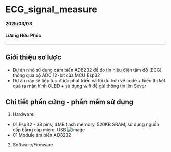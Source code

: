 # ECG_signal_measure
#### 2025/03/03 
#### Lương Hữu Phúc
*** 
## **Giới thiệu sơ lược**
- Dự án nhỏ sử dụng cảm biến AD8232 để đo tín hiệu điện tâm đồ (ECG) thông qua bộ ADC 12-bit của MCU Esp32
- Dự án này sẽ tiếp tục được phát triển và tối ưu hơn về code + hiển thị kết quả ra màn hình OLED + sử dụng wifi để gửi thông tin lên Sever
## **Chi tiết phần cứng - phần mềm sử dụng**
1. Hardware
* 01 Esp32 - 38 pins, 4MB flash memory, 520KB SRAM, sử dụng nguồn cấp bằng cáp micro-USB
![image](https://github.com/user-attachments/assets/07d970ef-ad88-44d2-b055-c6992b4bbfbc)
* 01 Module ảm biến AD8232 
2. Software/Firmware
